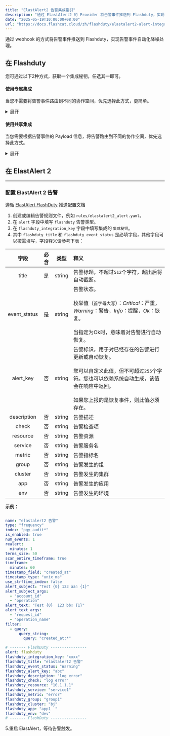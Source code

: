 ```yaml
---
title: "ElastAlert2 告警集成指引"
description: "通过 ElastAlert2 的 Provider 将告警事件推送到 Flashduty，实现告警事件自动化降噪处理。"
date: "2025-05-19T10:00:00+08:00"
url: "https://docs.flashcat.cloud/zh/flashduty/elastalert2-alert-integration-guide"
---
```


通过 webhook 的方式将告警事件推送到 Flashduty，实现告警事件自动化降噪处理。

<div class="hide">

## 在 Flashduty

您可通过以下2种方式，获取一个集成秘钥，任选其一即可。

#### 使用专属集成

当您不需要将告警事件路由到不同的协作空间，优先选择此方式，更简单。

<details>
  <summary>展开</summary>
  
  1. 进入 Flashduty 控制台，选择 **协作空间**，进入某个空间的详情页面
  2. 选择 **集成数据** tab，点击 **添加一个集成**，进入添加集成页面
  3. 选择 **ElastAlert 2** 集成，点击 **保存**，生成卡片。
  4. 点击生成的卡片，可以查看到 **集成秘钥**，复制备用，完成。
    
</details>

#### 使用共享集成

当您需要根据告警事件的 Payload 信息，将告警路由到不同的协作空间，优先选择此方式。

<details>
  <summary>展开</summary>
  
  1. 进入 Flashduty 控制台，选择 **集成中心=>告警事件**，进入集成选择页面。
  2. 选择 **ElastAlert 2** 集成：
        - **集成名称**：为当前集成定义一个名称。
  3. 配置默认路由，并选择对应的协作空间（集成创建后可以前往 `路由` 进行更多路由规则的配置）。
  4. 点击 **保存** 后，复制当前页面的新生成的 **集成秘钥** 备用。
  5. 完成。
    
</details>
</div>


## 在 ElastAlert 2
---

### 配置 ElastAlert 2 告警
遵循 [ElastAlert FlashDuty](https://elastalert2.readthedocs.io/en/latest/alerts.html#flashduty) 推送配置文档

1. 创建或编辑告警规则文件，例如 `rules/elastalert2_alert.yaml`。
2. 在 `alert` 字段中填写 `flashduty` 告警类型。
3. 在 `flashduty_integration_key` 字段中填写集成的 `集成秘钥`。
4. 其中 `flashduty_title` 和 `flashduty_event_status` 是必填字段，其他字段可以按需填写，字段释义请参考下表：

字段|必含|类型|释义
:-:|:-:|:-:|:---
| title       | 是   | string | 告警标题，不超过`512`个字符，超出后将自动截断。
| event_status | 是   | string | 告警状态。<br><br>枚举值（`首字母大写`）：*Critical*：严重，*Warning*：警告，*Info*：提醒，*Ok*：恢复。<br><br>当指定为Ok时，意味着对告警进行自动恢复。
| alert_key    | 否   | string | 告警标识，用于对已经存在的告警进行更新或自动恢复。<br><br>您可以自定义此值，但不可超过`255`个字符。您也可以依赖系统自动生成，该值会在响应中返回。<br><br>如果您上报的是恢复事件，则此值必须存在。                     
| description  | 否   | string | 告警描述
|   check     | 否   | string | 告警检查项
|   resource     | 否   | string | 告警资源
|   service     | 否   | string | 告警服务名
|   metric     | 否   | string | 告警指标名
|   group     | 否   | string | 告警发生的组
|   cluster     | 否   | string | 告警发生的集群
|   app     | 否   | string | 告警发生的应用
|   env     | 否   | string | 告警发生的环境

**示例：**
```yaml

name: "elastalert2 告警"
type: "frequency"
index: "pgy_audit*"
is_enabled: true
num_events: 1
realert:
  minutes: 1
terms_size: 50
scan_entire_timeframe: true
timeframe:
  minutes: 60
timestamp_field: "created_at"
timestamp_type: "unix_ms"
use_strftime_index: false
alert_subject: "Test {0} 123 aa☃ {1}"
alert_subject_args:
  - "account_id"
  - "operation"
alert_text: "Test {0}  123 bb☃ {1}"
alert_text_args:
  - "request_id"
  - "operation_name"
filter:
  - query:
      query_string:
        query: "created_at:*"

# ------- FlashDuty ----------------
alert: flashduty
flashduty_integration_key: "xxxx"
flashduty_title: "elastalert2 告警"
flashduty_event_status: "Warning"
flashduty_alert_key: "abc"
flashduty_description: "log error"
flashduty_check: "log error"
flashduty_resource: "10.1.1.1"
flashduty_service: "service1"
flashduty_metric: "error"
flashduty_group: "group1"
flashduty_cluster: "bj"
flashduty_app: "app1  "
flashduty_env: "dev"
# ------- FlashDuty ----------------
```

5.重启 ElastAlert，等待告警触发。